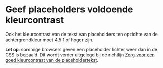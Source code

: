 <!-- @license CC0-1.0 -->

# Geef placeholders voldoende kleurcontrast

Ook het kleurcontrast van de tekst van placeholders ten opzichte van de achtergrondkleur moet 4,5:1 of hoger zijn.

**Let op**: sommige browsers geven een placeholder lichter weer dan in de CSS is bepaald. Dit wordt verder uitgelegd bij de richtlijn [Zorg voor een goed kleurcontrast van de placeholdertekst](/richtlijnen/formulieren/placeholders/kleurcontrast).
